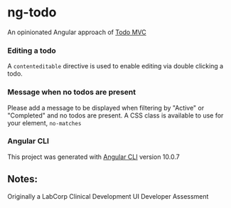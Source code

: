 # ng-todo
An opinionated Angular approach of [Todo MVC](http://todomvc.com/)

### Editing a todo

A `contenteditable` directive is used to enable editing via double clicking a todo.

### Message when no todos are present

Please add a message to be displayed when filtering by "Active" or "Completed" and no todos are present. A CSS class is available to use for your element, `no-matches`

### Angular CLI
This project was generated with [Angular CLI](https://github.com/angular/angular-cli) version 10.0.7


## Notes:
Originally a LabCorp Clinical Development UI Developer Assessment
